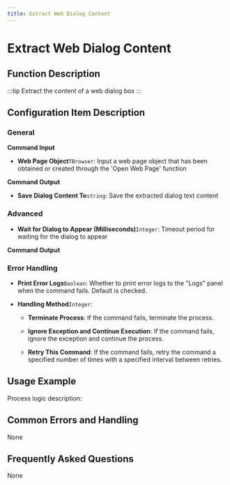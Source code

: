 ```yaml
---
title: Extract Web Dialog Content
---
```


# Extract Web Dialog Content

## Function Description

:::tip 
Extract the content of a web dialog box
:::

## Configuration Item Description

### General

**Command Input**

- **Web Page Object**`TBrowser`: Input a web page object that has been obtained or created through the 'Open Web Page' function


**Command Output**

- **Save Dialog Content To**`string`: Save the extracted dialog text content

### Advanced

- **Wait for Dialog to Appear (Milliseconds)**`Integer`: Timeout period for waiting for the dialog to appear


**Command Output**

### Error Handling

- **Print Error Logs**`Boolean`: Whether to print error logs to the "Logs" panel when the command fails. Default is checked. 

- **Handling Method**`Integer`:

    - **Terminate Process**: If the command fails, terminate the process.

    - **Ignore Exception and Continue Execution**: If the command fails, ignore the exception and continue the process.

    - **Retry This Command**: If the command fails, retry the command a specified number of times with a specified interval between retries.

## Usage Example

Process logic description:

## Common Errors and Handling

None

## Frequently Asked Questions

None


